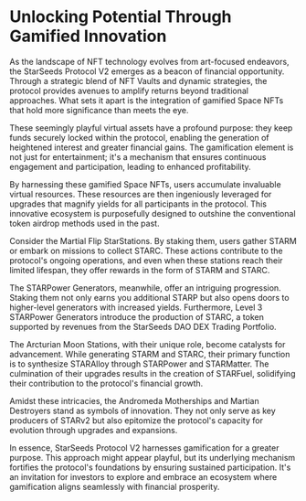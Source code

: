 # Unlocking Potential Through Gamified Innovation

As the landscape of NFT technology evolves from art-focused endeavors, the StarSeeds Protocol V2 emerges as a beacon of financial opportunity. Through a strategic blend of NFT Vaults and dynamic strategies, the protocol provides avenues to amplify returns beyond traditional approaches. What sets it apart is the integration of gamified Space NFTs that hold more significance than meets the eye.

These seemingly playful virtual assets have a profound purpose: they keep funds securely locked within the protocol, enabling the generation of heightened interest and greater financial gains. The gamification element is not just for entertainment; it's a mechanism that ensures continuous engagement and participation, leading to enhanced profitability.

By harnessing these gamified Space NFTs, users accumulate invaluable virtual resources. These resources are then ingeniously leveraged for upgrades that magnify yields for all participants in the protocol. This innovative ecosystem is purposefully designed to outshine the conventional token airdrop methods used in the past.

Consider the Martial Flip StarStations. By staking them, users gather STARM or embark on missions to collect STARC. These actions contribute to the protocol's ongoing operations, and even when these stations reach their limited lifespan, they offer rewards in the form of STARM and STARC.

The STARPower Generators, meanwhile, offer an intriguing progression. Staking them not only earns you additional STARP but also opens doors to higher-level generators with increased yields. Furthermore, Level 3 STARPower Generators introduce the production of STARC, a token supported by revenues from the StarSeeds DAO DEX Trading Portfolio.

The Arcturian Moon Stations, with their unique role, become catalysts for advancement. While generating STARM and STARC, their primary function is to synthesize STARAlloy through STARPower and STARMatter. The culmination of their upgrades results in the creation of STARFuel, solidifying their contribution to the protocol's financial growth.

Amidst these intricacies, the Andromeda Motherships and Martian Destroyers stand as symbols of innovation. They not only serve as key producers of STARv2 but also epitomize the protocol's capacity for evolution through upgrades and expansions.

In essence, StarSeeds Protocol V2 harnesses gamification for a greater purpose. This approach might appear playful, but its underlying mechanism fortifies the protocol's foundations by ensuring sustained participation. It's an invitation for investors to explore and embrace an ecosystem where gamification aligns seamlessly with financial prosperity.
